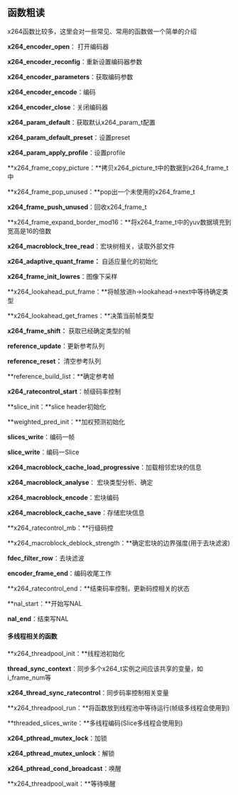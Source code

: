 ## 函数粗读

x264函数比较多，这里会对一些常见、常用的函数做一个简单的介绍



**x264_encoder_open**： 打开编码器

**x264_encoder_reconfig**：重新设置编码器参数

**x264_encoder_parameters**：获取编码参数

**x264_encoder_encode**：编码

**x264_encoder_close**：关闭编码器

**x264_param_default**：获取默认x264_param_t配置

**x264_param_default_preset**：设置preset

**x264_param_apply_profile**：设置profile

**x264_frame_copy_picture：**拷贝x264_picture_t中的数据到x264_frame_t中

**x264_frame_pop_unused：**pop出一个未使用的x264_frame_t

**x264_frame_push_unused**：回收x264_frame_t

**x264_frame_expand_border_mod16：**将x264_frame_t中的yuv数据填充到宽高是16的倍数

**x264_macroblock_tree_read**：宏块树相关，读取外部文件

**x264_adaptive_quant_frame：** 自适应量化的初始化

**x264_frame_init_lowres**：图像下采样

**x264_lookahead_put_frame：**将帧放进h->lookahead->next中等待确定类型

**x264_lookahead_get_frames：**决策当前帧类型

**x264_frame_shift：** 获取已经确定类型的帧

**reference_update**：更新参考队列

**reference_reset：** 清空参考队列

**reference_build_list：**确定参考帧

**x264_ratecontrol_start**：帧级码率控制

**slice_init：**slice header初始化

**weighted_pred_init：**加权预测初始化

**slices_write**：编码一帧

**slice_write**：编码一Slice

**x264_macroblock_cache_load_progressive**：加载相邻宏块的信息

**x264_macroblock_analyse**： 宏块类型分析、确定

**x264_macroblock_encode**：宏块编码

**x264_macroblock_cache_save**：存储宏块信息

**x264_ratecontrol_mb：**行级码控

**x264_macroblock_deblock_strength：**确定宏块的边界强度(用于去块滤波)

**fdec_filter_row**：去块滤波

**encoder_frame_end**：编码收尾工作

**x264_ratecontrol_end：**结束码率控制，更新码控相关的状态

**nal_start：**开始写NAL

**nal_end**：结束写NAL



#### 多线程相关的函数

**x264_threadpool_init：**线程池初始化

**thread_sync_context**：同步多个x264_t实例之间应该共享的变量，如i_frame_num等

**x264_thread_sync_ratecontrol**：同步码率控制相关变量

**x264_threadpool_run：**将函数放到线程池中等待运行(帧级多线程会使用到)

**threaded_slices_write：**多线程编码(Slice多线程会使用到)

**x264_pthread_mutex_lock**：加锁

**x264_pthread_mutex_unlock**：解锁

**x264_pthread_cond_broadcast**：唤醒

**x264_threadpool_wait：**等待唤醒





